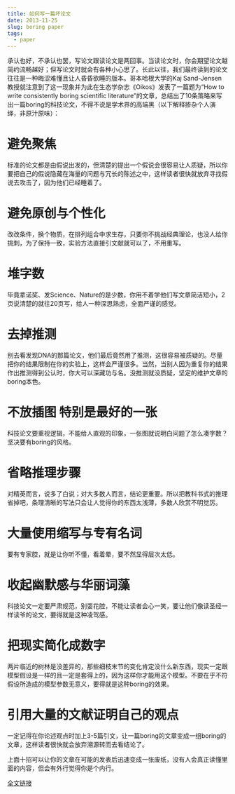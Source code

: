 ```yaml
---
title: 如何写一篇坏论文
date: 2013-11-25
slug: boring paper
tags:
  - paper
---
```


承认也好，不承认也罢，写论文跟读论文是两回事。当读论文时，你会期望论文越简约流畅越好；但写论文时就会有各种小心思了。长此以往，我们最终读到的论文往往是一种晦涩难懂且让人昏昏欲睡的版本。哥本哈根大学的Kaj Sand-Jensen教授就注意到了这一现象并为此在生态学杂志《Oikos》发表了一篇题为“How to write consistently boring scientific literature”的文章，总结出了10条策略来写出一篇boring的科技论文，不得不说是学术界的高端黑（以下解释掺杂个人演绎，非原汁原味）：

# 避免聚焦

标准的论文都是由假说出发的，但清楚的提出一个假说会很容易让人质疑，所以你要把自己的假说隐藏在海量的问题与冗长的陈述之中，这样读者很快就放弃寻找假说去攻击了，因为他们已经睡着了。

# 避免原创与个性化

改改条件，换个物质，在排列组合中求生存，只要你不挑战经典理论，也没人给你挑刺，为了保持一致，实验方法直接引文献就可以了，不用重写。

# 堆字数

毕竟拿诺奖、发Science、Nature的是少数，你用不着学他们写文章简洁短小，2页说清楚的就往20页写，给人一种深思熟虑，全面严谨的感觉。

# 去掉推测

别去看发现DNA的那篇论文，他们最后竟然用了推测，这很容易被质疑的。尽量把你的结果限制在你的实验上，这样会严谨很多。当然，当别人因为重复你的结果作出推测得到公认时，你大可以深藏功与名。没推测就没质疑，坚定的维护文章的boring本色。

# 不放插图 特别是最好的一张

科技论文要重视逻辑，不能给人直观的印象，一张图就说明白问题了怎么凑字数？坚决要有boring的风格。
# 省略推理步骤

对精英而言，说多了白说；对大多数人而言，结论更重要。所以把教科书式的推理省掉吧，条理清晰的写法只会让人觉得你的东西太浅薄，多数人欣赏不明觉厉。

# 大量使用缩写与专有名词

要有专家腔，就是让你听不懂，看着晕，要不然显得层次太低。

# 收起幽默感与华丽词藻

科技论文一定要严肃规范，别耍花腔，不能让读者会心一笑，要让他们像读圣经一样读爷的论文，要得就是这种凌驾感。

# 把现实简化成数字

两片临近的树林是没差异的，那些细枝末节的变化肯定没什么新东西，现实一定跟模型假设是一样的且一定是套得上的，因为这样你才能用这个模型。不要在乎不符假设所造成的模型参数无意义，要得就是这种boring的效果。

# 引用大量的文献证明自己的观点

一定记得在你论述观点时加上3-5篇引文，让一篇boring的文章变成一组boring的文章，这样读者很快就会放弃溯源转而去看结论了。

上面十招可以让你的文章在可能的发表后迅速变成一张废纸，没有人会真正读懂里面的内容，但会有外行觉得你是个内行。

[全文链接](http://onlinelibrary.wiley.com/doi/10.1111/j.0030-1299.2007.15674.x/abstract)